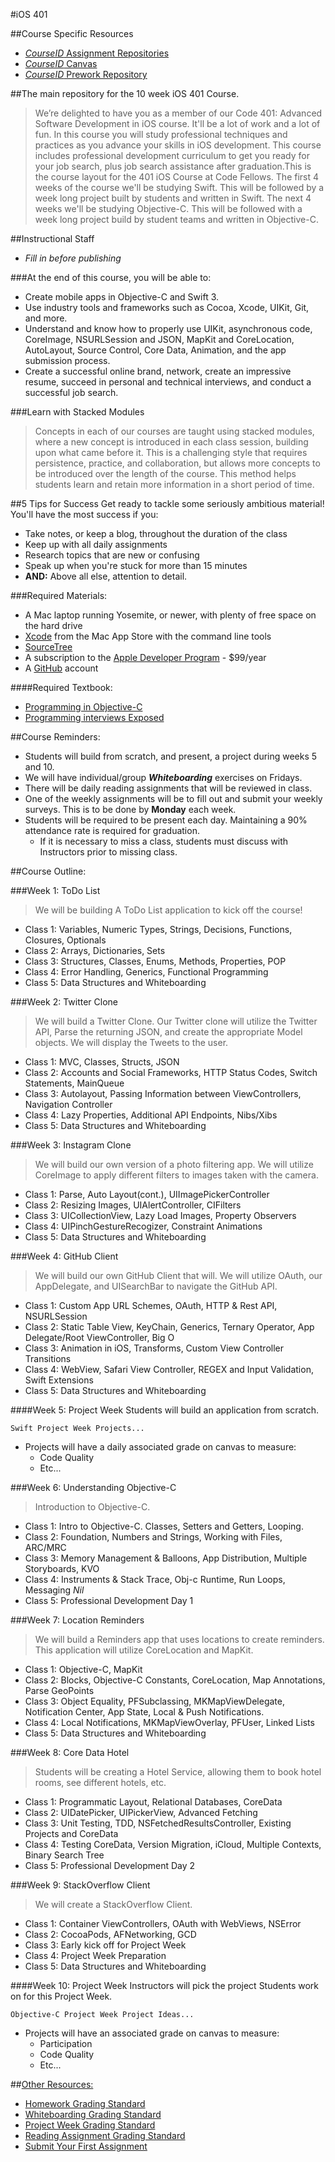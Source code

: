 #iOS 401

##Course Specific Resources
* [*CourseID* Assignment Repositories]()
* [*CourseID* Canvas]()
* [*CourseID* Prework Repository](https://github.com/codefellows/code-401-iOS-prework.git)


##The main repository for the 10 week iOS 401 Course.

>We’re delighted to have you as a member of our Code 401: Advanced Software Development in iOS course. It'll be a lot of work and a lot of fun.
In this course you will study professional techniques and practices as you advance your skills in iOS development. This course includes professional development curriculum to get you ready for your job search, plus job search assistance after graduation.This is the course layout for the 401 iOS Course at Code Fellows.
The first 4 weeks of the course we'll be studying Swift.
This will be followed by a week long project built by students and written in Swift.
The next 4 weeks we'll be studying Objective-C.
This will be followed with a week long project build by student teams and written in Objective-C.

##Instructional Staff
* *Fill in before publishing*

###At the end of this course, you will be able to:
* Create mobile apps in Objective-C and Swift 3.
* Use industry tools and frameworks such as Cocoa, Xcode, UIKit, Git, and more.
* Understand and know how to properly use UIKit, asynchronous code, CoreImage, NSURLSession and JSON, MapKit and CoreLocation, AutoLayout, Source Control, Core Data, Animation, and the app submission process.
* Create a successful online brand, network, create an impressive resume, succeed in personal and technical interviews, and conduct a successful job search.

###Learn with Stacked Modules

> Concepts in each of our courses are taught using stacked modules, where a new concept is introduced in each class session, building upon what came before it. This is a challenging style that requires persistence, practice, and collaboration, but allows more concepts to be introduced over the length of the course. This method helps students learn and retain more information in a short period of time.

##5 Tips for Success
Get ready to tackle some seriously ambitious material! You'll have the most success if you:
  * Take notes, or keep a blog, throughout the duration of the class
  * Keep up with all daily assignments
  * Research topics that are new or confusing
  * Speak up when you're stuck for more than 15 minutes
  * **AND:** Above all else, attention to detail.

###Required Materials:

* A Mac laptop running Yosemite, or newer, with plenty of free space on the hard drive
* [Xcode](https://developer.apple.com/xcode/download/) from the Mac App Store with the command line tools
* [SourceTree](https://www.sourcetreeapp.com/)
* A subscription to the [Apple Developer Program](https://developer.apple.com/) - $99/year
* A [GitHub](https://github.com/) account

####Required Textbook:
* [Programming in Objective-C](http://www.amazon.com/gp/product/0321967607?keywords=programming%20in%20objective-c&qid=1453495920&ref_=sr_1_1&s=books&sr=1-1)
* [Programming interviews Exposed](http://www.amazon.com/Programming-Interviews-Exposed-Secrets-Landing/dp/1118261364/ref=sr_1_1?s=books&ie=UTF8&qid=1464218248&sr=1-1&keywords=programming+interviews+exposed)

##Course Reminders:
  * Students will build from scratch, and present, a project during weeks 5 and 10.
  * We will have individual/group ***Whiteboarding*** exercises on Fridays.
  * There will be daily reading assignments that will be reviewed in class.
  * One of the weekly assignments will be to fill out and submit your weekly surveys. This is to be done by **Monday** each week.
  * Students will be required to be present each day. Maintaining a 90% attendance rate is required for graduation.
    * If it is necessary to miss a class, students must discuss with Instructors prior to missing class.

##Course Outline:

###Week 1: ToDo List
> We will be building A ToDo List application to kick off the course!

* Class 1: Variables, Numeric Types, Strings, Decisions, Functions, Closures, Optionals
* Class 2: Arrays, Dictionaries, Sets
* Class 3: Structures, Classes, Enums, Methods, Properties, POP
* Class 4: Error Handling, Generics, Functional Programming
* Class 5: Data Structures and Whiteboarding

###Week 2: Twitter Clone
>We will build a Twitter Clone. Our Twitter clone will
utilize the Twitter API, Parse the returning JSON, and create the appropriate
Model objects. We will display the Tweets to the user.

* Class 1: MVC, Classes, Structs, JSON  
* Class 2: Accounts and Social Frameworks, HTTP Status Codes, Switch Statements, MainQueue
* Class 3: Autolayout, Passing Information between ViewControllers, Navigation Controller
* Class 4: Lazy Properties, Additional API Endpoints, Nibs/Xibs
* Class 5: Data Structures and Whiteboarding

###Week 3: Instagram Clone
>We will build our own version of a photo filtering app.
We will utilize CoreImage to apply different filters to images taken with
the camera.

* Class 1: Parse, Auto Layout(cont.), UIImagePickerController
* Class 2: Resizing Images, UIAlertController, CIFilters
* Class 3: UICollectionView, Lazy Load Images, Property Observers
* Class 4: UIPinchGestureRecogizer, Constraint Animations
* Class 5: Data Structures and Whiteboarding

###Week 4: GitHub Client
> We will build our own GitHub Client that will.
We will utilize OAuth, our AppDelegate, and UISearchBar to navigate the GitHub API.

* Class 1: Custom App URL Schemes, OAuth, HTTP & Rest API, NSURLSession
* Class 2: Static Table View, KeyChain, Generics, Ternary Operator, App Delegate/Root ViewController, Big O
* Class 3: Animation in iOS, Transforms, Custom View Controller Transitions
* Class 4: WebView, Safari View Controller, REGEX and Input Validation, Swift Extensions
* Class 5: Data Structures and Whiteboarding

####Week 5: Project Week
Students will build an application from scratch.

```
Swift Project Week Projects...
```
  * Projects will have a daily associated grade on canvas to measure:
    * Code Quality
    * Etc...

###Week 6: Understanding Objective-C
> Introduction to Objective-C.

* Class 1: Intro to Objective-C. Classes, Setters and Getters, Looping.
* Class 2: Foundation, Numbers and Strings, Working with Files, ARC/MRC
* Class 3:  Memory Management & Balloons, App Distribution, Multiple Storyboards, KVO
* Class 4:  Instruments & Stack Trace, Obj-c Runtime, Run Loops, Messaging *Nil*
* Class 5: Professional Development Day 1

###Week 7: Location Reminders
>We will build a Reminders app that uses locations to create reminders. This
application will utilize CoreLocation and MapKit.

* Class 1: Objective-C, MapKit
* Class 2: Blocks, Objective-C Constants, CoreLocation, Map Annotations, Parse GeoPoints
* Class 3: Object Equality, PFSubclassing, MKMapViewDelegate, Notification Center, App State, Local & Push Notifications.
* Class 4: Local Notifications, MKMapViewOverlay, PFUser, Linked Lists
* Class 5: Data Structures and Whiteboarding

###Week 8: Core Data Hotel
>Students will be creating a Hotel Service, allowing them to book hotel rooms, see different hotels, etc.

* Class 1: Programmatic Layout, Relational Databases, CoreData
* Class 2: UIDatePicker, UIPickerView, Advanced Fetching
* Class 3: Unit Testing, TDD, NSFetchedResultsController, Existing Projects and CoreData
* Class 4: Testing CoreData, Version Migration, iCloud, Multiple Contexts, Binary Search Tree
* Class 5: Professional Development Day 2

###Week 9: StackOverflow Client
> We will create a StackOverflow Client.

* Class 1: Container ViewControllers, OAuth with WebViews, NSError
* Class 2: CocoaPods, AFNetworking, GCD
* Class 3: Early kick off for Project Week
* Class 4: Project Week Preparation
* Class 5: Data Structures and Whiteboarding

####Week 10: Project Week
Instructors will pick the project Students work on for this Project Week.

```
Objective-C Project Week Project Ideas...
```
  * Projects will have an associated grade on canvas to measure:
    * Participation
    * Code Quality
    * Etc...


##[Other Resources:](Resources/)
* [Homework Grading Standard](Resources/hw-grading-standard/)
* [Whiteboarding Grading Standard](Resources/wb-grading-standard/)
* [Project Week Grading Standard](Resources/pw-grading-standard/)
* [Reading Assignment Grading Standard](Resources/ra-grading-standard/)
* [Submit Your First Assignment](LabSubmissionGuide.md)
